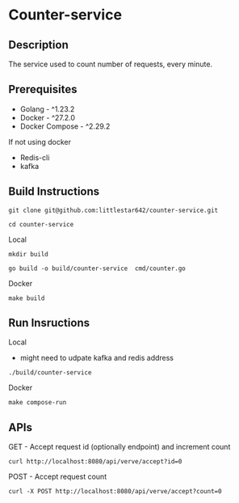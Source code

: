 # Counter-service

## Description
The service used to count number of requests, every minute. 

## Prerequisites

- Golang - ^1.23.2
- Docker - ^27.2.0
- Docker Compose - ^2.29.2

If not using docker

- Redis-cli
- kafka

## Build Instructions 

```shell script
git clone git@github.com:littlestar642/counter-service.git

cd counter-service
```

Local
```shell script
mkdir build

go build -o build/counter-service  cmd/counter.go
```

Docker
```shell script
make build
```

## Run Insructions

Local

- might need to udpate kafka and redis address

```shell script
./build/counter-service 
```

Docker
```shell script
make compose-run
```

## APIs

GET - Accept request id (optionally endpoint) and increment count

```shell script
curl http://localhost:8080/api/verve/accept?id=0
```

POST - Accept request count
```shell script
curl -X POST http://localhost:8080/api/verve/accept?count=0
```




